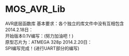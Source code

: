 MOS_AVR_Lib
===========

AVR底层函数库
基本要求：各个独立的库文件中没有互相包含  
2014.2.18日：  
开始版本0.1V编写：(努力加油吧！)  
原型芯片为：ATMEGA 328p
2014.2.20日：  
SPI编写完成！(进行UART部分的编写)
